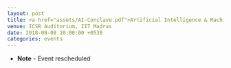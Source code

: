 ```yaml
---
layout: post
title: <a href="assets/AI-Conclave.pdf">Artificial Intelligence & Machine Learning Conclave</a>
venue: ICSR Auditorium, IIT Madras
date: 2018-08-08 10:00:00 +0530
categories: events
---
```

<ul class="mb-5" >
        <li><b>Note</b> - Event rescheduled

